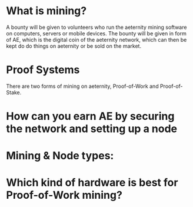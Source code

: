 # What is mining?

A bounty will be given to volunteers who run the aeternity mining software on computers, servers or mobile devices. The bounty will be given in form of AE, which is the digital coin of the aeternity network, which can then be kept do do things on aeternity or be sold on the market.

# Proof Systems
There are two forms of mining on aeternity, Proof-of-Work and Proof-of-Stake.

# How can you earn AE by securing the network and setting up a node

# Mining & Node types:

# Which kind of hardware is best for Proof-of-Work mining?
